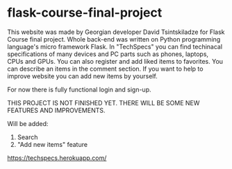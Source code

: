 # flask-course-final-project
This website was made by Georgian developer David Tsintskiladze for Flask Course final project.
Whole back-end was written on Python programming language's micro framework Flask.
In "TechSpecs" you can find techinacal specifications of many devices and PC parts such as phones, laptops, CPUs and GPUs.
You can also register and add liked items to favorites.
You can describe an items in the comment section.
If you want to help to improve website you can add new items by yourself.

For now there is fully functional login and sign-up.

THIS PROJECT IS NOT FINISHED YET. THERE WILL BE SOME NEW FEATURES AND IMPROVEMENTS.

Will be added:
1) Search
2) "Add new items" feature

https://techspecs.herokuapp.com/
